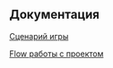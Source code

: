 ## Документация

[Сценарий игры](https://github.com/Ev-Kos/card-game/blob/66ca133ff00c255d42514d3bc53d01be6600cbf8/docs/scenario.md)

[Flow работы с проектом]()
